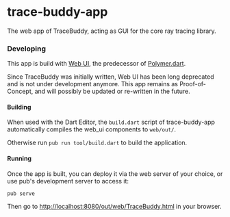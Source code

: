 trace-buddy-app
===========

The web app of TraceBuddy, acting as GUI for the core ray tracing library.

### Developing

This app is build with [Web UI](https://pub.dartlang.org/packages/web_ui), the
predecessor of [Polymer.dart](https://pub.dartlang.org/packages/polymer).

Since TraceBuddy was initially written, Web UI has been long deprecated and is
not under development anymore. This app remains as Proof-of-Concept, and will
possibly be updated or re-written in the future.

#### Building

When used with the Dart Editor, the `build.dart` script of trace-buddy-app
automatically compiles the web_ui components to `web/out/`.

Otherwise run `pub run tool/build.dart` to build the application.

#### Running

Once the app is built, you can deploy it via the web server of your choice, or
use pub's development server to access it:

`pub serve`

Then go to <http://localhost:8080/out/web/TraceBuddy.html> in your browser.
